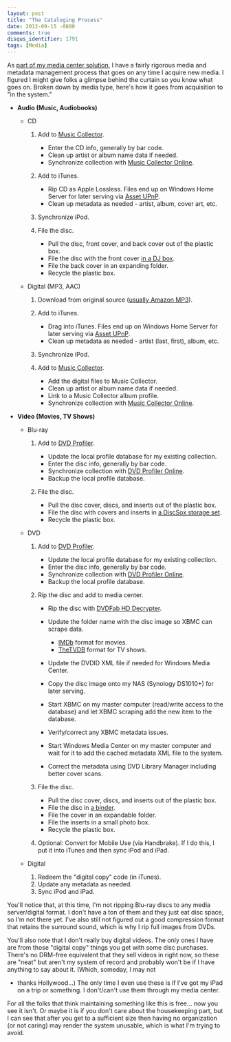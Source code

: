 ```yaml
---
layout: post
title: "The Cataloging Process"
date: 2012-09-15 -0800
comments: true
disqus_identifier: 1791
tags: [Media]
---
```

As [part of my media center
solution](/archive/2008/09/30/overview-of-my-media-center-solution.aspx),
I have a fairly rigorous media and metadata management process that goes
on any time I acquire new media. I figured I might give folks a glimpse
behind the curtain so you know what goes on. Broken down by media type,
here's how it goes from acquisition to "in the system."

-   **Audio (Music, Audiobooks)**
    -   CD
        1.  Add to [Music Collector](http://www.collectorz.com/music/).
            -   Enter the CD info, generally by bar code.
            -   Clean up artist or album name data if needed.
            -   Synchronize collection with [Music Collector
                Online](http://connect.collectorz.com/users/tillig/music/view).

        2.  Add to iTunes.
            -   Rip CD as Apple Lossless. Files end up on Windows Home
                Server for later serving via [Asset
                UPnP](http://www.dbpoweramp.com/asset-upnp-dlna.htm).
            -   Clean up metadata as needed - artist, album, cover art,
                etc.

        3.  Synchronize iPod.
        4.  File the disc.
            -   Pull the disc, front cover, and back cover out of the
                plastic box.
            -   File the disc with the front cover [in a DJ
                box](/archive/2011/05/20/media-storage.aspx).
            -   File the back cover in an expanding folder.
            -   Recycle the plastic box.

    -   Digital (MP3, AAC)
        1.  Download from original source ([usually Amazon
            MP3](http://www.amazon.com/MP3-Music-Download/b/?_encoding=UTF8&camp=1789&creative=390957&linkCode=ur2&node=163856011&redirect=true&tag=mhsvortex)).
        2.  Add to iTunes.
            -   Drag into iTunes. Files end up on Windows Home Server
                for later serving via [Asset
                UPnP](http://www.dbpoweramp.com/asset-upnp-dlna.htm).
            -   Clean up metadata as needed - artist (last, first),
                album, etc.

        3.  Synchronize iPod.
        4.  Add to [Music Collector](http://www.collectorz.com/music/).
            -   Add the digital files to Music Collector.
            -   Clean up artist or album name data if needed.
            -   Link to a Music Collector album profile.
            -   Synchronize collection with [Music Collector
                Online](http://connect.collectorz.com/users/tillig/music/view).

-   **Video (Movies, TV Shows)**
    -   Blu-ray
        1.  Add to [DVD Profiler](http://www.invelos.com/).
            -   Update the local profile database for my existing
                collection.
            -   Enter the disc info, generally by bar code.
            -   Synchronize collection with [DVD Profiler
                Online](http://www.invelos.com/dvdcollection.aspx/tillig).
            -   Backup the local profile database.

        2.  File the disc.
            -   Pull the disc cover, discs, and inserts out of the
                plastic box.
            -   File the disc with covers and inserts in [a DiscSox
                storage
                set](/archive/2011/08/30/discsox-blu-ray-storage.aspx).
            -   Recycle the plastic box.

    -   DVD
        1.  Add to [DVD Profiler](http://www.invelos.com/).
            -   Update the local profile database for my existing
                collection.
            -   Enter the disc info, generally by bar code.
            -   Synchronize collection with [DVD Profiler
                Online](http://www.invelos.com/dvdcollection.aspx/tillig).
            -   Backup the local profile database.

        2.  Rip the disc and add to media center.
            -   Rip the disc with [DVDFab HD
                Decrypter](http://www.dvdfab.com).
            -   Update the folder name with the disc image so XBMC can
                scrape data.
                -   [IMDb](http://www.imdb.com) format for movies.
                -   [TheTVDB](http://thetvdb.com/) format for TV shows.

            -   Update the DVDID XML file if needed for Windows Media
                Center.
            -   Copy the disc image onto my NAS (Synology DS1010+) for
                later serving.
            -   Start XBMC on my master computer (read/write access to
                the database) and let XBMC scraping add the new item to
                the database.
            -   Verify/correct any XBMC metadata issues.
            -   Start Windows Media Center on my master computer and
                wait for it to add the cached metadata XML file to the
                system.
            -   Correct the metadata using DVD Library Manager including
                better cover scans.

        3.  File the disc.
            -   Pull the disc cover, discs, and inserts out of the
                plastic box.
            -   File the disc in [a
                binder](/archive/2011/05/20/media-storage.aspx).
            -   File the cover in an expandable folder.
            -   File the inserts in a small photo box.
            -   Recycle the plastic box.

        4.  Optional: Convert for Mobile Use (via Handbrake). If I do
            this, I put it into iTunes and then sync iPod and iPad.

    -   Digital
        1.  Redeem the "digital copy" code (in iTunes).
        2.  Update any metadata as needed.
        3.  Sync iPod and iPad.

You'll notice that, at this time, I'm not ripping Blu-ray discs to any
media server/digital format. I don't have a ton of them and they just
eat disc space, so I'm not there yet. I've also still not figured out a
good compression format that retains the surround sound, which is why I
rip full images from DVDs.

You'll also note that I don't really buy digital videos. The only ones I
have are from those "digital copy" things you get with some disc
purchases. There's no DRM-free equivalent that they sell videos in right
now, so these are "neat" but aren't my system of record and probably
won't be if I have anything to say about it. (Which, someday, I may not
- thanks Hollywood...) The only time I even use these is if I've got my
iPad on a trip or something. I don't/can't use them through my media
center.

For all the folks that think maintaining something like this is free...
now you see it isn't. Or maybe it is if you don't care about the
housekeeping part, but I can see that after you get to a sufficient size
then having no organization (or not caring) may render the system
unusable, which is what I'm trying to avoid.

